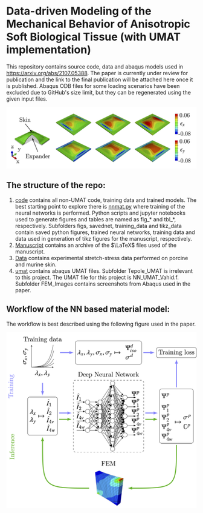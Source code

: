 # Data-driven Modeling of the Mechanical Behavior of Anisotropic Soft Biological Tissue (with UMAT implementation)

This repository contains source code, data and abaqus models used in https://arxiv.org/abs/2107.05388. The paper is currently under review for publication and the link to the final publication will be attached here once it is published. Abaqus ODB files for some loading scenarios have been excluded due to GitHub's size limit, but they can be regenerated using the given input files.

![Tissue expansion using the NN based hyperelastic material model](fig_expand2.png)


## The structure of the repo:

1. [code](https://github.com/tajtac/Anisotropic_NN_UMAT/tree/master/code) contains all non-UMAT code, training data and trained models. The best starting point to explore there is [nnmat.py](https://github.com/tajtac/Anisotropic_NN_UMAT/blob/master/code/nnmat.py) where training of the neural networks is performed. Python scripts and jupyter notebooks used to generate figures and tables are named as fig_* and tbl_*, respectively. Subfolders figs, savednet, training_data and tikz_data contain saved python figures, trained neural networks, training data and data used in generation of tikz figures for the manuscript, respectively.
2. [Manuscript](https://github.com/tajtac/Anisotropic_NN_UMAT/tree/master/Manuscript) contains an archive of the $\LaTeX$ files used of the manuscript.
3. [Data](https://github.com/tajtac/Anisotropic_NN_UMAT/tree/master/Data) contains experimental stretch-stress data performed on porcine and murine skin.
4. [umat](https://github.com/tajtac/Anisotropic_NN_UMAT/tree/master/umat) contains abaqus UMAT files. Subfolder Tepole_UMAT is irrelevant to this project. The UMAT file for this project is NN_UMAT_Vahid.f. Subfolder FEM_Images contains screenshots from Abaqus used in the paper.

## Workflow of the NN based material model:
The workflow is best described using the following figure used in the paper.

![Overall workflow of the model](fig_diagram.png)
